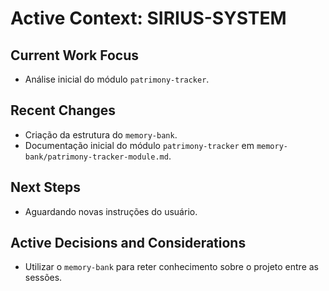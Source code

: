# Active Context: SIRIUS-SYSTEM

## Current Work Focus

*   Análise inicial do módulo `patrimony-tracker`.

## Recent Changes

*   Criação da estrutura do `memory-bank`.
*   Documentação inicial do módulo `patrimony-tracker` em `memory-bank/patrimony-tracker-module.md`.

## Next Steps

*   Aguardando novas instruções do usuário.

## Active Decisions and Considerations

*   Utilizar o `memory-bank` para reter conhecimento sobre o projeto entre as sessões. 